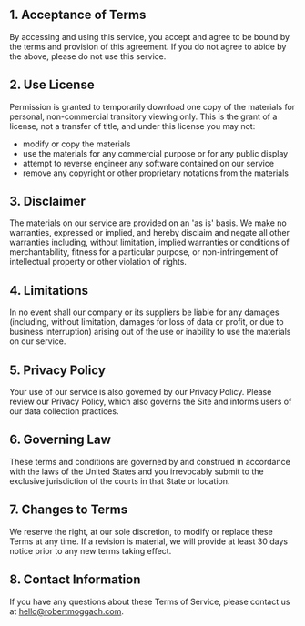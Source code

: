 ## 1. Acceptance of Terms

By accessing and using this service, you accept and agree to be bound by the terms and provision of this agreement. If you do not agree to abide by the above, please do not use this service.

## 2. Use License

Permission is granted to temporarily download one copy of the materials for personal, non-commercial transitory viewing only. This is the grant of a license, not a transfer of title, and under this license you may not:

- modify or copy the materials
- use the materials for any commercial purpose or for any public display
- attempt to reverse engineer any software contained on our service
- remove any copyright or other proprietary notations from the materials

## 3. Disclaimer

The materials on our service are provided on an 'as is' basis. We make no warranties, expressed or implied, and hereby disclaim and negate all other warranties including, without limitation, implied warranties or conditions of merchantability, fitness for a particular purpose, or non-infringement of intellectual property or other violation of rights.

## 4. Limitations

In no event shall our company or its suppliers be liable for any damages (including, without limitation, damages for loss of data or profit, or due to business interruption) arising out of the use or inability to use the materials on our service.

## 5. Privacy Policy

Your use of our service is also governed by our Privacy Policy. Please review our Privacy Policy, which also governs the Site and informs users of our data collection practices.

## 6. Governing Law

These terms and conditions are governed by and construed in accordance with the laws of the United States and you irrevocably submit to the exclusive jurisdiction of the courts in that State or location.

## 7. Changes to Terms

We reserve the right, at our sole discretion, to modify or replace these Terms at any time. If a revision is material, we will provide at least 30 days notice prior to any new terms taking effect.

## 8. Contact Information

If you have any questions about these Terms of Service, please contact us at hello@robertmoggach.com.
